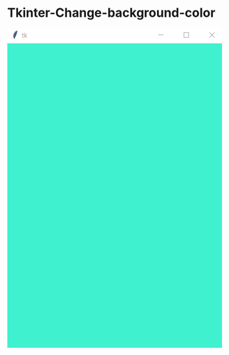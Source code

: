 # Tkinter-Change-background-color


![alt text](https://github.com/ale-pe/Tkinter-Change-background-color/blob/master/images/img1.gif?raw=true)
